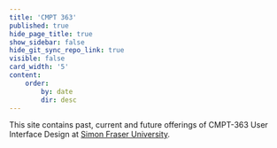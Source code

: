 ```yaml
---
title: 'CMPT 363'
published: true
hide_page_title: true
show_sidebar: false
hide_git_sync_repo_link: true
visible: false
card_width: '5'
content:
    order:
        by: date
        dir: desc
---
```


This site contains past, current and future offerings of CMPT-363 User Interface Design at [Simon Fraser University](https://www.sfu.ca/).
